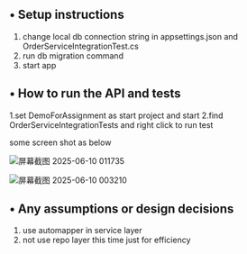 ## • Setup instructions
1. change local db connection string in appsettings.json and OrderServiceIntegrationTest.cs
2. run db migration command
3. start app

## • How to run the API and tests
1.set DemoForAssignment as start project and start
2.find OrderServiceIntegrationTests and right click to run test

some screen shot as below

![屏幕截图 2025-06-10 011735](https://github.com/user-attachments/assets/90aa652c-d629-48d4-a9ec-d71761194844)

![屏幕截图 2025-06-10 003210](https://github.com/user-attachments/assets/05f20f9d-4974-4d3f-a3d7-037d069837e5)

## • Any assumptions or design decisions
1. use automapper in service layer
2. not use repo layer this time just for efficiency
